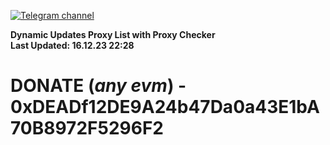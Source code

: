 [![Telegram channel](https://img.shields.io/endpoint?url=https://runkit.io/damiankrawczyk/telegram-badge/branches/master?url=https://t.me/n4z4v0d)](https://t.me/n4z4v0d) 

**Dynamic Updates Proxy List with Proxy Checker**  
**Last Updated: 16.12.23 22:28**

# DONATE (_any evm_) - 0xDEADf12DE9A24b47Da0a43E1bA70B8972F5296F2
